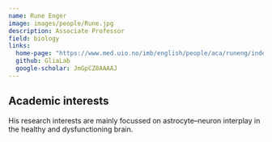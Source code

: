 ```yaml
---
name: Rune Enger
image: images/people/Rune.jpg
description: Associate Professor
field: biology
links:
  home-page: "https://www.med.uio.no/imb/english/people/aca/runeng/index.html"
  github: GliaLab
  google-scholar: JmGpCZ8AAAAJ
---
```


## Academic interests
His research interests are mainly focussed on astrocyte–neuron interplay in the healthy and dysfunctioning brain. 
